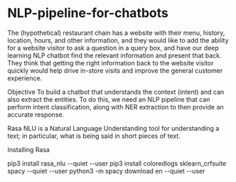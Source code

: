 # NLP-pipeline-for-chatbots

The (hypothetical) restaurant chain has a website with their menu, history, location, hours, and other information, and they would like to add the ability for a website visitor to ask a question in a query box, and have our deep learning NLP chatbot find the relevant information and present that back. They think that getting the right information back to the website visitor quickly would help drive in-store visits and improve the general customer experience.

Objective
To build a chatbot that understands the context (intent) and can also extract the entities. To do this, we need an NLP pipeline that can perform intent classification, along with NER extraction to then provide an accurate response.


Rasa NLU is a Natural Language Understanding tool for understanding a text; in particular, what is being said in short pieces of text. 

Installing Rasa
  
  pip3 install rasa_nlu --quiet --user
  pip3 install coloredlogs sklearn_crfsuite spacy --quiet --user
  python3 -m spacy download en --quiet --user

